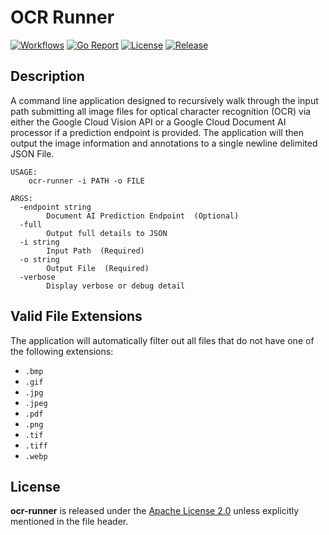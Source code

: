 # OCR Runner

[![Workflows](https://github.com/wintermi/ocr-runner/workflows/Go/badge.svg)](https://github.com/wintermi/ocr-runner/actions)
[![Go Report](https://goreportcard.com/badge/github.com/wintermi/ocr-runner)](https://goreportcard.com/report/github.com/wintermi/ocr-runner)
[![License](https://img.shields.io/github/license/wintermi/ocr-runner)](https://github.com/wintermi/ocr-runner/blob/main/LICENSE)
[![Release](https://img.shields.io/github/v/release/wintermi/ocr-runner?include_prereleases)](https://github.com/wintermi/ocr-runner/releases)


## Description

A command line application designed to recursively walk through the input path submitting all image files for optical character recognition (OCR) via either the Google Cloud Vision API or a Google Cloud Document AI processor if a prediction endpoint is provided.  The application will then output the image information and annotations to a single newline delimited JSON File.

```
USAGE:
    ocr-runner -i PATH -o FILE

ARGS:
  -endpoint string
        Document AI Prediction Endpoint  (Optional)
  -full
        Output full details to JSON
  -i string
        Input Path  (Required)
  -o string
        Output File  (Required)
  -verbose
        Display verbose or debug detail
```

## Valid File Extensions

The application will automatically filter out all files that do not have one of the following extensions:

- `.bmp`
- `.gif`
- `.jpg`
- `.jpeg`
- `.pdf`
- `.png`
- `.tif`
- `.tiff`
- `.webp`

## License

**ocr-runner** is released under the [Apache License 2.0](https://github.com/wintermi/ocr-runner/blob/main/LICENSE) unless explicitly mentioned in the file header.
